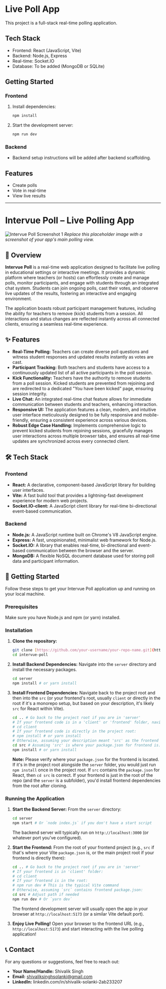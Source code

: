 # Live Poll App

This project is a full-stack real-time polling application.

## Tech Stack

- Frontend: React (JavaScript, Vite)
- Backend: Node.js, Express
- Real-time: Socket.IO
- Database: To be added (MongoDB or SQLite)

## Getting Started

### Frontend

1. Install dependencies:
   ```sh
   npm install
   ```
2. Start the development server:
   ```sh
   npm run dev
   ```

### Backend

- Backend setup instructions will be added after backend scaffolding.

## Features

- Create polls
- Vote in real-time
- View live results

---

# Intervue Poll – Live Polling App

![Intervue Poll Screenshot 1]([https://github.com/your-username/your-repo-name/blob/main/path/to/screenshot1.png](https://github.com/XZNON/Intervue-Poll/blob/main/Screenshot%20(650).png))
_Replace this placeholder image with a screenshot of your app's main polling view._

## 🚀 Overview

**Intervue Poll** is a real-time web application designed to facilitate live polling in educational settings or interactive meetings. It provides a dynamic platform where teachers (or hosts) can effortlessly create and manage polls, monitor participants, and engage with students through an integrated chat system. Students can join ongoing polls, cast their votes, and observe live updates of the results, fostering an interactive and engaging environment.

The application boasts robust participant management features, including the ability for teachers to remove (kick) students from a session. All interactions and status changes are reflected instantly across all connected clients, ensuring a seamless real-time experience.

## ✨ Features

- **Real-Time Polling:** Teachers can create diverse poll questions and witness student responses and updated results instantly as votes are cast.
- **Participant Tracking:** Both teachers and students have access to a continuously updated list of all active participants in the poll session.
- **Kick Functionality:** Teachers have the authority to remove students from a poll session. Kicked students are prevented from rejoining and are redirected to a dedicated "You have been kicked" page, ensuring session integrity.
- **Live Chat:** An integrated real-time chat feature allows for immediate communication between students and teachers, enhancing interaction.
- **Responsive UI:** The application features a clean, modern, and intuitive user interface meticulously designed to be fully responsive and mobile-friendly, ensuring a consistent experience across various devices.
- **Robust Edge Case Handling:** Implements comprehensive logic to prevent kicked students from rejoining sessions, gracefully manages user interactions across multiple browser tabs, and ensures all real-time updates are synchronized across every connected client.

## 🛠️ Tech Stack

### Frontend

- **React:** A declarative, component-based JavaScript library for building user interfaces.
- **Vite:** A fast build tool that provides a lightning-fast development experience for modern web projects.
- **Socket.IO-client:** A JavaScript client library for real-time bi-directional event-based communication.

### Backend

- **Node.js:** A JavaScript runtime built on Chrome's V8 JavaScript engine.
- **Express:** A fast, unopinionated, minimalist web framework for Node.js.
- **Socket.IO:** A library that enables real-time, bi-directional and event-based communication between the browser and the server.
- **MongoDB:** A flexible NoSQL document database used for storing poll data and participant information.

## 🚀 Getting Started

Follow these steps to get your Intervue Poll application up and running on your local machine.

### Prerequisites

Make sure you have Node.js and npm (or yarn) installed.

### Installation

1.  **Clone the repository:**

    ```bash
    git clone [https://github.com/your-username/your-repo-name.git](https://github.com/XZNON/Intervue-Poll.git)
    cd intervue-poll
    ```

2.  **Install Backend Dependencies:**
    Navigate into the `server` directory and install the necessary packages.

    ```bash
    cd server
    npm install # or yarn install
    ```

3.  **Install Frontend Dependencies:**
    Navigate back to the project root and then into the `src` (or your frontend's root, usually `client` or directly in the root if it's a monorepo setup, but based on your description, it's likely `src` for React within Vite).
    ```bash
    cd .. # Go back to the project root if you are in 'server'
    # If your frontend code is in a 'client' or 'frontend' folder, navigate there:
    # cd client
    # If your frontend code is directly in the project root:
    # npm install # or yarn install
    # Otherwise, assuming your description meant 'src' as the frontend root:
    cd src # Assuming 'src' is where your package.json for frontend is. If not, adjust path.
    npm install # or yarn install
    ```
    **Note:** Please verify where your `package.json` for the frontend is located. If it's in the project root alongside the `server` folder, you would just run `npm install` once in the project root. If `src` contains the `package.json` for React, then `cd src` is correct. If your frontend is just in the root of the repo (and the `server` is a subfolder), you'd install frontend dependencies from the root after cloning.

### Running the Application

1.  **Start the Backend Server:**
    From the `server` directory:

    ```bash
    cd server
    npm start # Or `node index.js` if you don't have a start script
    ```

    The backend server will typically run on `http://localhost:3000` (or whatever port you've configured).

2.  **Start the Frontend:**
    From the root of your frontend project (e.g., `src` if that's where your Vite `package.json` is, or the main project root if your frontend is directly there):

    ```bash
    cd .. # Go back to the project root if you are in 'server'
    # If your frontend is in 'client' folder:
    # cd client
    # If your frontend is in the root:
    # npm run dev # This is the typical Vite command
    # Otherwise, assuming `src` contains frontend package.json:
    cd src # Adjust path if needed
    npm run dev # Or `yarn dev`
    ```

    The frontend development server will usually open the app in your browser at `http://localhost:5173` (or a similar Vite default port).

3.  **Enjoy Live Polling!**
    Open your browser to the frontend URL (e.g., `http://localhost:5173`) and start interacting with the live polling application!

## 📞 Contact

For any questions or suggestions, feel free to reach out:

- **Your Name/Handle:** Shivalik Singh
- **Email:** shivaliksinghsolanki@gmail.com
- **LinkedIn:** linkedin.com/in/shivalik-solanki-2ab233207
